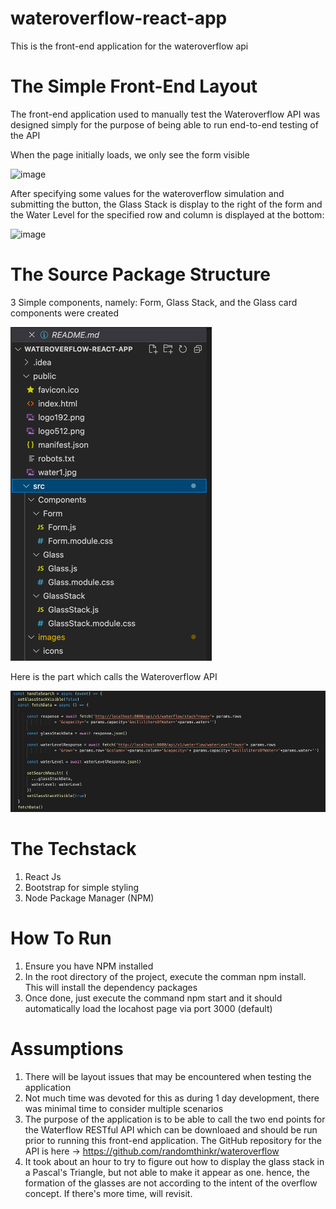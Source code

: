 # wateroverflow-react-app
This is the front-end application for the wateroverflow api


# The Simple Front-End Layout
The front-end application used to manually test the Wateroverflow API
was designed simply for the purpose of being able to run end-to-end testing of the API

When the page initially loads, we only see the form visible

<img width="1052" alt="image" src="https://user-images.githubusercontent.com/15522344/167264668-855ee1ab-3392-4069-838e-7ef91e509e17.png">

After specifying some values for the wateroverflow simulation and submitting the button, the Glass Stack is display to the right of the
form and the Water Level for the specified row and column is displayed at the bottom:

<img width="983" alt="image" src="https://user-images.githubusercontent.com/15522344/167264767-a2591f71-4b43-4282-8a60-b111ec166179.png">

# The Source Package Structure
3 Simple components, namely: Form, Glass Stack, and the Glass card components were created

![](readme_assets/code_structure.png)

Here is the part which calls the Wateroverflow API

![](readme_assets/calling_api.png)

# The Techstack
1. React Js
2. Bootstrap for simple styling
3. Node Package Manager (NPM)

# How To Run
1. Ensure you have NPM installed
2. In the root directory of the project, execute the comman npm install. This will install the dependency packages
3. Once done, just execute the command npm start and it should automatically load the locahost page via port 3000 (default)

# Assumptions
1. There will be layout issues that may be encountered when testing the application
2. Not much time was devoted for this as during 1 day development, there was minimal time to consider multiple scenarios
3. The purpose of the application is to be able to call the two end points for the Waterflow RESTful API which can be downloaed
   and should be run prior to running this front-end application.
   The GitHub repository for the API is here -> https://github.com/randomthinkr/wateroverflow
4. It took about an hour to try to figure out how to display the glass stack in a Pascal's Triangle, but not able to make it appear as one.
   hence, the formation of the glasses are not according to the intent of the overflow concept. If there's more time, will revisit.
   
